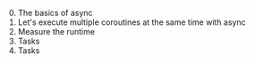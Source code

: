 0. The basics of async
1. Let's execute multiple coroutines at the same time with async
2. Measure the runtime
3. Tasks
4. Tasks